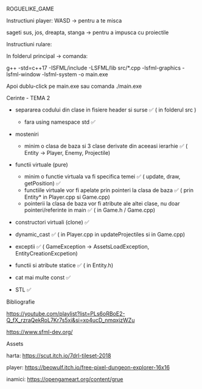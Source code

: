 ROGUELIKE_GAME

Instructiuni player:
WASD -> pentru a te misca

sageti sus, jos, dreapta, stanga -> pentru a impusca cu proiectile

Instructiuni rulare:

In folderul principal -> comanda:

g++ -std=c++17 -ISFML/include -LSFML/lib src/*.cpp -lsfml-graphics -lsfml-window -lsfml-system -o main.exe

Apoi dublu-click pe main.exe sau comanda ./main.exe


Cerinte - TEMA 2

* separarea codului din clase in fisiere header si surse ✅ ( in folderul src )
	- fara using namespace std ✅

* mosteniri
	- minim o clasa de baza si 3 clase derivate din aceeasi ierarhie ✅ ( Entity -> Player, Enemy, Projectile)

* functii virtuale (pure)
	- minim o functie virtuala va fi specifica temei ✅ ( update, draw, getPosition) ✅
	- functiile virtuale vor fi apelate prin pointeri la clasa de baza ✅ ( prin Entity* in Player.cpp si Game.cpp)
	- pointerii la clasa de baza vor fi atribute ale altei clase, nu doar pointeri/referinte in main ✅ ( in Game.h / Game.cpp)

* constructori virtuali (clone) ✅

* dynamic_cast ✅ ( in Player.cpp in updateProjectiles si in Game.cpp)

* exceptii ✅ ( GameException -> AssetsLoadException, EntityCreationExcpetion)

* functii si atribute statice ✅ ( in Entity.h)

* cat mai multe const ✅

* STL ✅


Bibliografie

https://youtube.com/playlist?list=PLs6oRBoE2-Q_fX_rzraQekRoL7Kr7s5xi&si=xo4ucD_nmqxjzWZu

https://www.sfml-dev.org/


Assets

harta: https://scut.itch.io/7drl-tileset-2018

player: https://beowulf.itch.io/free-pixel-dungeon-explorer-16x16

inamici: https://opengameart.org/content/grue

